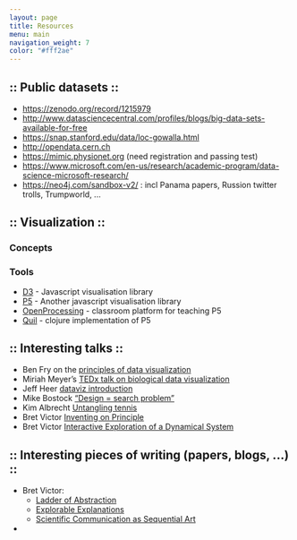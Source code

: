 ```yaml
---
layout: page
title: Resources
menu: main
navigation_weight: 7
color: "#fff2ae"
---
```

## :: Public datasets ::

* https://zenodo.org/record/1215979
* http://www.datasciencecentral.com/profiles/blogs/big-data-sets-available-for-free
* https://snap.stanford.edu/data/loc-gowalla.html
* http://opendata.cern.ch
* https://mimic.physionet.org (need registration and passing test)
* https://www.microsoft.com/en-us/research/academic-program/data-science-microsoft-research/
* https://neo4j.com/sandbox-v2/ : incl Panama papers, Russion twitter trolls, Trumpworld, ...

## :: Visualization ::


### Concepts


### Tools

* [D3](d3js.org) - Javascript visualisation library
* [P5](p5js.org) - Another javascript visualisation library
* [OpenProcessing](openprocessing.org) - classroom platform for teaching P5
* [Quil](quil.info) - clojure implementation of P5

## :: Interesting talks ::

* Ben Fry on the [principles of data visualization](vizbi.org/Videos/11551146)
* Miriah Meyer’s [TEDx talk on biological data visualization](www.youtube.com…Cf8MA&gl=BE)
* Jeff Heer [dataviz introduction](www.youtube.com/watch?v=vc1bq0qIKoA)
* Mike Bostock [“Design = search problem”](www.youtube.com/watch?v=fThhbt23SGM)
* Kim Albrecht [Untangling tennis](www.youtube.com/watch?v=Ufjm_LD_d0o)
* Bret Victor [Inventing on Principle](vimeo.com/36579366)
* Bret Victor [Interactive Exploration of a Dynamical System](worrydream.com/InteractiveExplorationOfADynamicalSystem/)

## :: Interesting pieces of writing (papers, blogs, ...) ::

* Bret Victor:
  * [Ladder of Abstraction](worrydream.com/LadderOfAbstraction/)
  * [Explorable Explanations](worrydream.com/ExplorableExplanations/)
  * [Scientific Communication as Sequential Art](worrydream.com/ScientificCommunicationAsSequentialArt/)
*
